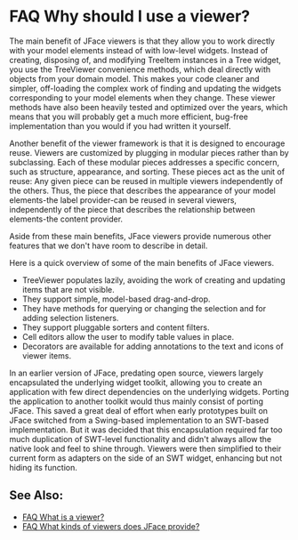 

FAQ Why should I use a viewer?
==============================

The main benefit of JFace viewers is that they allow you to work directly with your model elements instead of with low-level widgets. Instead of creating, disposing of, and modifying TreeItem instances in a Tree widget, you use the TreeViewer convenience methods, which deal directly with objects from your domain model. This makes your code cleaner and simpler, off-loading the complex work of finding and updating the widgets corresponding to your model elements when they change. These viewer methods have also been heavily tested and optimized over the years, which means that you will probably get a much more efficient, bug-free implementation than you would if you had written it yourself.

Another benefit of the viewer framework is that it is designed to encourage reuse. Viewers are customized by plugging in modular pieces rather than by subclassing. Each of these modular pieces addresses a specific concern, such as structure, appearance, and sorting. These pieces act as the unit of reuse: Any given piece can be reused in multiple viewers independently of the others. Thus, the piece that describes the appearance of your model elements-the label provider-can be reused in several viewers, independently of the piece that describes the relationship between elements-the content provider.

Aside from these main benefits, JFace viewers provide numerous other features that we don't have room to describe in detail.

Here is a quick overview of some of the main benefits of JFace viewers.

*   TreeViewer populates lazily, avoiding the work of creating and updating items that are not visible.
*   They support simple, model-based drag-and-drop.
*   They have methods for querying or changing the selection and for adding selection listeners.
*   They support pluggable sorters and content filters.
*   Cell editors allow the user to modify table values in place.
*   Decorators are available for adding annotations to the text and icons of viewer items.

In an earlier version of JFace, predating open source, viewers largely encapsulated the underlying widget toolkit, allowing you to create an application with few direct dependencies on the underlying widgets. Porting the application to another toolkit would thus mainly consist of porting JFace. This saved a great deal of effort when early prototypes built on JFace switched from a Swing-based implementation to an SWT-based implementation. But it was decided that this encapsulation required far too much duplication of SWT-level functionality and didn't always allow the native look and feel to shine through. Viewers were then simplified to their current form as adapters on the side of an SWT widget, enhancing but not hiding its function.

See Also:
---------

*   [FAQ What is a viewer?](./FAQ_What_is_a_viewer.md "FAQ What is a viewer?")
*   [FAQ What kinds of viewers does JFace provide?](./FAQ_What_kinds_of_viewers_does_JFace_provide.md "FAQ What kinds of viewers does JFace provide?")

